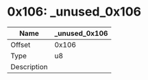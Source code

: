 # 0x106: _unused_0x106

| Name | _unused_0x106 |
| ----| ------------ |
| Offset | 0x106 |
| Type | u8 |
| Description |  |<br>

